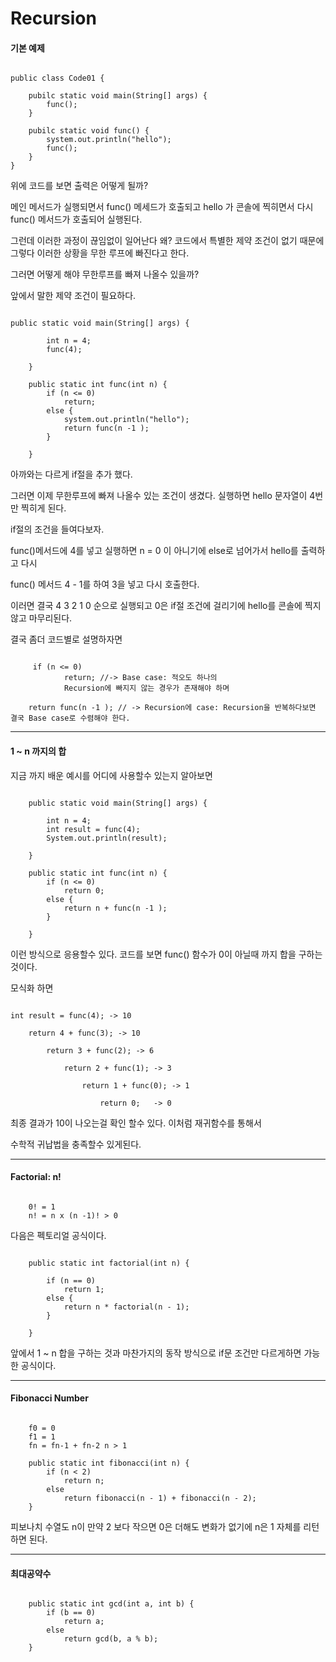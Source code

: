 # Recursion

#### 기본 예제

```

public class Code01 {

    pubilc static void main(String[] args) {
        func();
    }

    pubilc static void func() {
        system.out.println("hello");
        func();
    }
}

```

위에 코드를 보면 출력은 어떻게 될까?

메인 메서드가 실행되면서 func() 메세드가 호출되고 hello 가 콘솔에 찍히면서 다시 func() 메서드가 호출되어 실행된다.

그런데 이러한 과정이 끊임없이 일어난다 왜? 코드에서 특별한 제약 조건이 없기 때문에 그렇다 이러한 상황을 무한 루프에 빠진다고 한다.

그러면 어떻게 해야 무한루프를 빠져 나올수 있을까?

앞에서 말한 제약 조건이 필요하다.

```

public static void main(String[] args) {

        int n = 4;
        func(4);

    }

    public static int func(int n) {
        if (n <= 0)
            return;
        else {
            system.out.println("hello");
            return func(n -1 );
        }

    }

```

아까와는 다르게 if절을 추가 했다.

그러면 이제 무한루프에 빠져 나올수 있는 조건이 생겼다. 실행하면 hello 문자열이 4번만 찍히게 된다.

if절의 조건을 들여다보자.

func()메서드에 4를 넣고 실행하면 n = 0 이 아니기에 else로 넘어가서 hello를 출력하고 다시

func() 메서드 4 - 1를 하여 3을 넣고 다시 호출한다.

이러면 결국 4 3 2 1 0 순으로 실행되고 0은 if절 조건에 걸리기에 hello를 콘솔에 찍지 않고 마무리된다.

결국 좀더 코드별로 설명하자면

```

     if (n <= 0)
            return; //-> Base case: 적오도 하나의
            Recursion에 빠지지 않는 경우가 존재해야 하며

    return func(n -1 ); // -> Recursion에 case: Recursion을 반복하다보면 결국 Base case로 수렴해야 한다.

```

---

#### 1 ~ n 까지의 합

지금 까지 배운 예시를 어디에 사용할수 있는지 알아보면

```

    public static void main(String[] args) {

        int n = 4;
        int result = func(4);
        System.out.println(result);

    }

    public static int func(int n) {
        if (n <= 0)
            return 0;
        else {
            return n + func(n -1 );
        }

    }

```

이런 방식으로 응용할수 있다. 코드를 보면 func() 함수가 0이 아닐때 까지 합을 구하는 것이다.

모식화 하면

```

int result = func(4); -> 10

    return 4 + func(3); -> 10

        return 3 + func(2); -> 6

            return 2 + func(1); -> 3

                return 1 + func(0); -> 1

                    return 0;   -> 0

```

최종 결과가 10이 나오는걸 확인 할수 있다. 이처럼 재귀함수를 통해서

수학적 귀납법을 충족할수 있게된다.

---

#### Factorial: n!

```

    0! = 1
    n! = n x (n -1)! > 0

```

다음은 펙토리얼 공식이다.

```

    public static int factorial(int n) {

        if (n == 0)
            return 1;
        else {
            return n * factorial(n - 1);
        }

    }

```

앞에서 1 ~ n 합을 구하는 것과 마찬가지의 동작 방식으로 if문 조건만 다르게하면 가능한 공식이다.

---

#### Fibonacci Number

```

    f0 = 0
    f1 = 1
    fn = fn-1 + fn-2 n > 1

```

```
    public static int fibonacci(int n) {
        if (n < 2)
            return n;
        else
            return fibonacci(n - 1) + fibonacci(n - 2);
    }

```

피보나치 수열도 n이 만약 2 보다 작으면 0은 더해도 변화가 없기에 n은 1 자체를 리턴하면 된다.

---

#### 최대공약수

```

    public static int gcd(int a, int b) {
        if (b == 0)
            return a;
        else
            return gcd(b, a % b);
    }

```
